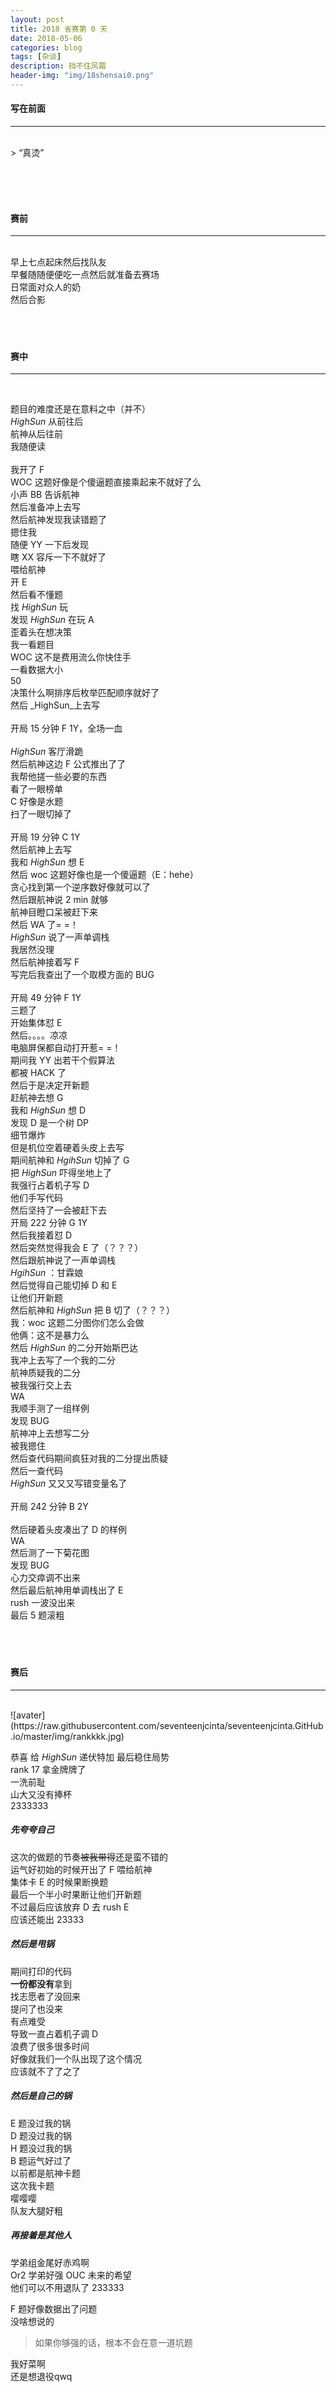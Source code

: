 ```yaml
---
layout: post
title: 2018 省赛第 0 天
date: 2018-05-06
categories: blog
tags: [杂谈]
description: 挡不住风霜
header-img: "img/18shensai0.png"
---
```


#### 写在前面
***
<br>
> “真烫”

<br><br><br>


#### 赛前
***
<br>
早上七点起床然后找队友<br>
早餐随随便便吃一点然后就准备去赛场<br>
日常面对众人的奶<br>
然后合影<br>
<br><br><br>


#### 赛中
***
<br>

题目的难度还是在意料之中（并不）<br>
_HighSun_ 从前往后<br>
航神从后往前<br>
我随便读<br>			
我开了 F<br>
WOC 这题好像是个傻逼题直接乘起来不就好了么<br>
小声 BB 告诉航神<br>
然后准备冲上去写<br>
然后航神发现我读错题了<br>
摁住我<br>
随便 YY 一下后发现<br>
瞎 XX 容斥一下不就好了<br>
喂给航神<br>
开 E <br>
然后看不懂题<br>
找 _HighSun_ 玩<br>
发现 _HighSun_ 在玩 A<br>
歪着头在想决策<br>
我一看题目<br>
WOC 这不是费用流么你快住手<br>
一看数据大小<br>
50<br>
决策什么啊排序后枚举匹配顺序就好了<br>
然后 _HighSun_上去写<br><br>
开局 15 分钟 F 1Y，全场一血<br><br>
_HighSun_ 客厅滑跪<br>
然后航神这边 F 公式推出了了<br>
我帮他搓一些必要的东西<br>
看了一眼榜单<br>
C 好像是水题<br>
扫了一眼切掉了<br><br>
开局 19 分钟 C 1Y<br>
然后航神上去写<br>
我和 _HighSun_ 想 E<br>
然后 woc 这题好像也是一个傻逼题（E：hehe）<br>
贪心找到第一个逆序数好像就可以了<br>
然后跟航神说 2 min 就够<br>
航神目瞪口呆被赶下来<br>
然后 WA 了= =！<br>
_HighSun_ 说了一声单调栈<br>
我居然没理<br>
然后航神接着写 F<br>
写完后我查出了一个取模方面的 BUG<br><br>
开局 49 分钟 F 1Y<br>
三题了<br>
开始集体怼 E<br>
然后。。。。凉凉<br>
电脑屏保都自动打开惹= =！<br>
期间我 YY 出若干个假算法<br>
都被 HACK 了<br>
然后于是决定开新题<br>
赶航神去想 G <br>
我和 _HighSun_ 想 D<br>
发现 D 是一个树 DP<br>
细节爆炸<br>
但是机位空着硬着头皮上去写<br>
期间航神和 _HgihSun_ 切掉了 G<br>
把 _HighSun_ 吓得坐地上了<br>
我强行占着机子写 D<br>
他们手写代码<br>
然后坚持了一会被赶下去<br>
开局 222 分钟 G 1Y<br>
然后我接着怼 D<br>
然后突然觉得我会 E 了（？？？）<br>
然后跟航神说了一声单调栈<br>
_HgihSun_ ：甘霖娘<br>
然后觉得自己能切掉 D 和 E<br>
让他们开新题<br>
然后航神和 _HighSun_ 把 B 切了（？？？）<br>
我：woc 这题二分图你们怎么会做<br>
他俩：这不是暴力么<br>
然后 _HighSun_ 的二分开始斯巴达<br>
我冲上去写了一个我的二分<br>
航神质疑我的二分<br>
被我强行交上去<br>
WA <br>
我顺手测了一组样例<br>
发现 BUG<br>
航神冲上去想写二分<br>
被我摁住<br>
然后查代码期间疯狂对我的二分提出质疑<br>
然后一查代码<br>
_HighSun_ 又又又写错变量名了<br><br>
开局 242 分钟 B 2Y<br><br>
然后硬着头皮凑出了 D 的样例<br>
WA<br>
然后测了一下菊花图<br>
发现 BUG<br>
心力交瘁调不出来<br>
然后最后航神用单调栈出了 E<br>
rush 一波没出来<br>
最后 5 题滚粗<br>
<br><br><br>


#### 赛后
***
<br>
![avater](https://raw.githubusercontent.com/seventeenjcinta/seventeenjcinta.GitHub.io/master/img/rankkkk.jpg)

恭喜 给 _HighSun_ 递伏特加 最后稳住局势<br>
rank 17  拿金牌牌了<br>
一洗前耻<br>
山大又没有捧杯<br>
2333333<br>

##### 先夸夸自己<br>
这次的做题的节奏~~被我带得~~还是蛮不错的<br>
运气好初始的时候开出了 F 喂给航神<br>
集体卡 E 的时候果断换题<br>
最后一个半小时果断让他们开新题<br>
不过最后应该放弃 D 去 rush  E<br>
应该还能出 23333<br>

##### 然后是甩锅
期间打印的代码<br>
**一份都没有**拿到<br>
找志愿者了没回来<br>
提问了也没来<br>
有点难受<br>
导致一直占着机子调 D<br>
浪费了很多很多时间<br>
好像就我们一个队出现了这个情况<br>
应该就不了了之了<br>

##### 然后是自己的锅<br>
E 题没过我的锅<br>
D 题没过我的锅<br>
H 题没过我的锅<br>
B 题运气好过了<br>
以前都是航神卡题<br>
这次我卡题<br>
嘤嘤嘤<br>
队友大腿好粗<br>

##### 再接着是其他人
学弟组金尾好赤鸡啊<br>
Or2 学弟好强 OUC 未来的希望<br>
他们可以不用退队了 233333<br>

F 题好像数据出了问题<br>
没啥想说的<br>

> 如果你够强的话，根本不会在意一道坑题



我好菜啊<br>
还是想退役qwq<br>
